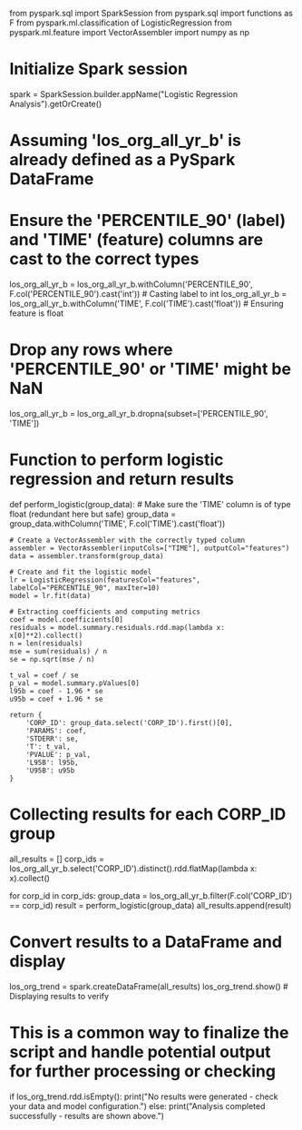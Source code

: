 from pyspark.sql import SparkSession
from pyspark.sql import functions as F
from pyspark.ml.classification of LogisticRegression
from pyspark.ml.feature import VectorAssembler
import numpy as np

# Initialize Spark session
spark = SparkSession.builder.appName("Logistic Regression Analysis").getOrCreate()

# Assuming 'los_org_all_yr_b' is already defined as a PySpark DataFrame
# Ensure the 'PERCENTILE_90' (label) and 'TIME' (feature) columns are cast to the correct types
los_org_all_yr_b = los_org_all_yr_b.withColumn('PERCENTILE_90', F.col('PERCENTILE_90').cast('int'))  # Casting label to int
los_org_all_yr_b = los_org_all_yr_b.withColumn('TIME', F.col('TIME').cast('float'))  # Ensuring feature is float

# Drop any rows where 'PERCENTILE_90' or 'TIME' might be NaN
los_org_all_yr_b = los_org_all_yr_b.dropna(subset=['PERCENTILE_90', 'TIME'])

# Function to perform logistic regression and return results
def perform_logistic(group_data):
    # Make sure the 'TIME' column is of type float (redundant here but safe)
    group_data = group_data.withColumn('TIME', F.col('TIME').cast('float'))
    
    # Create a VectorAssembler with the correctly typed column
    assembler = VectorAssembler(inputCols=["TIME"], outputCol="features")
    data = assembler.transform(group_data)
    
    # Create and fit the logistic model
    lr = LogisticRegression(featuresCol="features", labelCol="PERCENTILE_90", maxIter=10)
    model = lr.fit(data)

    # Extracting coefficients and computing metrics
    coef = model.coefficients[0]
    residuals = model.summary.residuals.rdd.map(lambda x: x[0]**2).collect()
    n = len(residuals)
    mse = sum(residuals) / n
    se = np.sqrt(mse / n)

    t_val = coef / se
    p_val = model.summary.pValues[0]
    l95b = coef - 1.96 * se
    u95b = coef + 1.96 * se

    return {
        'CORP_ID': group_data.select('CORP_ID').first()[0],
        'PARAMS': coef,
        'STDERR': se,
        'T': t_val,
        'PVALUE': p_val,
        'L95B': l95b,
        'U95B': u95b
    }

# Collecting results for each CORP_ID group
all_results = []
corp_ids = los_org_all_yr_b.select('CORP_ID').distinct().rdd.flatMap(lambda x: x).collect()

for corp_id in corp_ids:
    group_data = los_org_all_yr_b.filter(F.col('CORP_ID') == corp_id)
    result = perform_logistic(group_data)
    all_results.append(result)

# Convert results to a DataFrame and display
los_org_trend = spark.createDataFrame(all_results)
los_org_trend.show()  # Displaying results to verify

# This is a common way to finalize the script and handle potential output for further processing or checking
if los_org_trend.rdd.isEmpty():
    print("No results were generated - check your data and model configuration.")
else:
    print("Analysis completed successfully - results are shown above.")

